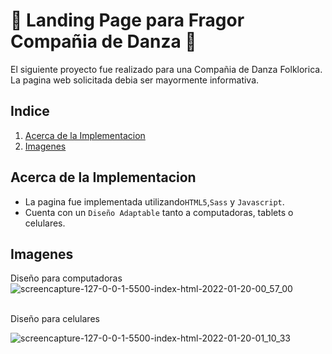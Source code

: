 # 💃 Landing Page para Fragor Compañia de Danza 💃 
El siguiente proyecto fue realizado para una Compañia de Danza Folklorica. 
La pagina web solicitada debia ser mayormente informativa.

## Indice
1. <a href="#acerca-de-la-implementacion">Acerca de la Implementacion</a>
2. <a href="#imagenes">Imagenes</a>

## Acerca de la Implementacion
- La pagina fue implementada utilizando<code>HTML5</code>,<code>Sass</code> y <code>Javascript</code>.<br>
- Cuenta con un <code>Diseño Adaptable</code> tanto a computadoras, tablets o celulares.

## Imagenes
Diseño para computadoras <br>
![screencapture-127-0-0-1-5500-index-html-2022-01-20-00_57_00](https://user-images.githubusercontent.com/75265449/150271398-4e3806d7-5267-4fc8-8d95-dbb9c70781e1.png)

<br>
Diseño para celulares
<br>

![screencapture-127-0-0-1-5500-index-html-2022-01-20-01_10_33](https://user-images.githubusercontent.com/75265449/150271997-a428918a-ba9f-40af-80db-2b13706e2046.png)
